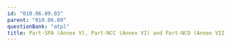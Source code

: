 ```yaml
---
id: "010.06.09.03"
parent: "010.06.09"
questionBank: "atpl"
title: Part-SPA (Annex V), Part-NCC (Annex VI) and Part-NCO (Annex VII)
---
```

